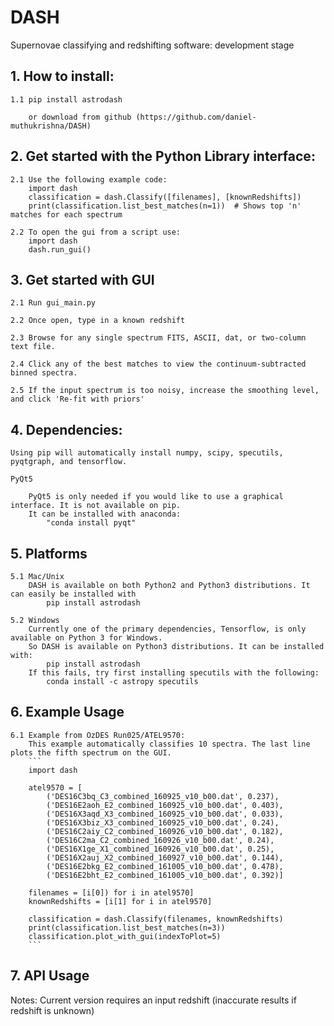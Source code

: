 # DASH
Supernovae classifying and redshifting software: development stage


## 1. How to install:

    1.1 pip install astrodash

        or download from github (https://github.com/daniel-muthukrishna/DASH)

## 2. Get started with the Python Library interface:
    2.1 Use the following example code:
        import dash
        classification = dash.Classify([filenames], [knownRedshifts])
        print(classification.list_best_matches(n=1))  # Shows top 'n' matches for each spectrum

    2.2 To open the gui from a script use:
        import dash
        dash.run_gui()


## 3. Get started with GUI
    2.1 Run gui_main.py

    2.2 Once open, type in a known redshift

    2.3 Browse for any single spectrum FITS, ASCII, dat, or two-column text file.

    2.4 Click any of the best matches to view the continuum-subtracted binned spectra.

    2.5 If the input spectrum is too noisy, increase the smoothing level, and click 'Re-fit with priors'


## 4. Dependencies:
    Using pip will automatically install numpy, scipy, specutils, pyqtgraph, and tensorflow.

    PyQt5

        PyQt5 is only needed if you would like to use a graphical interface. It is not available on pip.
        It can be installed with anaconda:
            "conda install pyqt"

## 5. Platforms
    5.1 Mac/Unix
        DASH is available on both Python2 and Python3 distributions. It can easily be installed with
            pip install astrodash

    5.2 Windows
        Currently one of the primary dependencies, Tensorflow, is only available on Python 3 for Windows.
        So DASH is available on Python3 distributions. It can be installed with:
            pip install astrodash
        If this fails, try first installing specutils with the following:
            conda install -c astropy specutils


## 6. Example Usage
    6.1 Example from OzDES Run025/ATEL9570:
        This example automatically classifies 10 spectra. The last line plots the fifth spectrum on the GUI.
        ```
        import dash

        atel9570 = [
            ('DES16C3bq_C3_combined_160925_v10_b00.dat', 0.237),
            ('DES16E2aoh_E2_combined_160925_v10_b00.dat', 0.403),
            ('DES16X3aqd_X3_combined_160925_v10_b00.dat', 0.033),
            ('DES16X3biz_X3_combined_160925_v10_b00.dat', 0.24),
            ('DES16C2aiy_C2_combined_160926_v10_b00.dat', 0.182),
            ('DES16C2ma_C2_combined_160926_v10_b00.dat', 0.24),
            ('DES16X1ge_X1_combined_160926_v10_b00.dat', 0.25),
            ('DES16X2auj_X2_combined_160927_v10_b00.dat', 0.144),
            ('DES16E2bkg_E2_combined_161005_v10_b00.dat', 0.478),
            ('DES16E2bht_E2_combined_161005_v10_b00.dat', 0.392)]
    
        filenames = [i[0]) for i in atel9570]
        knownRedshifts = [i[1] for i in atel9570]

        classification = dash.Classify(filenames, knownRedshifts)
        print(classification.list_best_matches(n=3))
        classification.plot_with_gui(indexToPlot=5)
        ```

## 7. API Usage
Notes:
    Current version requires an input redshift (inaccurate results if redshift is unknown)



